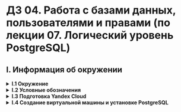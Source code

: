 # ДЗ 04. Работа с базами данных, пользователями и правами (по лекции 07. Логический уровень PostgreSQL)

## I. Информация об окружении

<details>
  <summary><b>I.1 Окружение</b></summary>

  Все операции проводил на машине с системой Windows через [PowerShell 7.4.1](https://learn.microsoft.com/en-us/powershell/scripting/install/installing-powershell-on-windows?view=powershell-7.4) с использованием виртуальной машины на [Yandex Cloud](https://console.cloud.yandex.ru/). Для подключения по **ssh** использовался пакет [OpenSSH for Windows](https://learn.microsoft.com/en-us/windows-server/administration/openssh/openssh_install_firstuse?tabs=gui).

</details>

<details>
  <summary><b>I.2 Условные обозначения</b></summary>
  Выполнение команд в различном окружении:

  <fieldset>
    <legend><u>PowerShell на локальной машине</u></legend>

  ```powershell
  PS local> do-something
  ```

  </fieldset>
  </br>
  <fieldset>
    <legend><u>SSH-сессия на виртуальной машине</u></legend>

  ```bash
  vm:~$ do-something
  ```

  </fieldset>
  </br>
  <fieldset>
    <legend><u>Утилита psql (<i>&lt;имя пользователя&gt;</i>)</u></legend>

  ```sql
  postgres=# select * from test;
  ```

  </fieldset>
</details>

<details>
   <summary><b>I.3 Подготовка Yandex Cloud</b></summary>

1. С использованием утилиты [PuTTYgen](https://www.puttygen.com/) и инструкции [How to Create SSH Keys with PuTTY on Windows](https://docs.digitalocean.com/products/droplets/how-to/add-ssh-keys/create-with-putty/) сгенерировал пару ssh-ключей, которые сохранились как стандартная пара ключей `<Папка пользователя>/.ssh/id_rsa` и `<Папка пользователя>/.ssh/id_rsa.pub`, которую и будем использовать для работы с Yandex Cloud CLI.

2. Запустил терминал PowerShell и согласно [инструкции из документации Yandex Cloud](https://cloud.yandex.com/en/docs/cli/quickstart#windows_1) установил утилиты Yandex Cloud CLI с использованием команды

<fieldset>
  <legend><u>PowerShell на локальной машине</u></legend>

```powershell
PS local> iex (New-Object System.Net.WebClient).DownloadString('https://storage.yandexcloud.net/yandexcloud-yc/install.ps1')
```

</fieldset>
</br>

3. <a name="i3_3"></a>Создал в Yandex Cloud подсеть и сеть командами

<fieldset>
  <legend><u>PowerShell на локальной машине</u></legend>

```powershell
PS local> yc vpc network create --name otus-net --description "net for otus postgres training"
PS local> yc vpc subnet create --name otus-subnet --range 192.168.0.0/24 --network-name otus-net --description "otus-subnet"
```

</fieldset>
</details>

<details>
  <summary><b>I.4 Создание виртуальной машины и установке PostgreSQL</b></summary>

Создал виртуальную машину командой из папки пользователя

<fieldset>
  <legend><u>PowerShell на локальной машине</u></legend>

```powershell
PS local> yc compute instance create --preemptible `
        --name otus-vm-04 `
        --hostname otus-vm-04 `
        --cores 2 --memory 4 `
        --create-boot-disk size=15G,type=network-hdd,image-folder-id=standard-images,image-family=ubuntu-2004-lts `
        --network-interface subnet-name=otus-subnet,nat-ip-version=ipv4 `
        --ssh-key .\.ssh\id_rsa.pub
```

</fieldset>
</br>

> [!NOTE]
> Это создало [прерываемую](https://cloud.yandex.com/ru/docs/compute/concepts/preemptible-vm) виртуальной машину в подсети из [пункта I.2.3](#i3_3) с 2 ядрами процессора, 4ГБ оперативной памяти и диском HDD на 15ГБ, куда предустановлена **ubuntu 22.04.3 LTS**
</br>

Просмотрел список запущенных виртуальных машин, чтобы узнать публичный IP адрес созданной машины и подключился к ней по SSH (с использованием ключа по умолчанию `~\.ssh\id_rsa`)

<fieldset>
  <legend><u>PowerShell на локальной машине</u></legend>

```powershell
PS local> yc compute instance list
+----------------------+------------+---------------+---------+-----------------+--------------+
|          ID          |    NAME    |    ZONE ID    | STATUS  |   EXTERNAL IP   | INTERNAL IP  |
+----------------------+------------+---------------+---------+-----------------+--------------+
| fhmr8kaso56g6hs0ncc9 | otus-vm-03 | ru-central1-a | RUNNING | 178.154.220.123 | 192.168.0.23 |
+----------------------+------------+---------------+---------+-----------------+--------------+

PS local> ssh yc-user@178.154.220.123
```
</fieldset>
</br>

##### Поставил 14 версию PostgreSQL, выполнив следующие шаги:

обновление списка установленных пакетов и их файлов
<fieldset>
  <legend><u>SSH-сессия на виртуальной машине</u></legend>

```bash
vm:~$ sudo apt update && sudo apt upgrade -y
```

</fieldset>
</br>

добавление официального репозитория postgres в список репозиториев системы
<fieldset>
  <legend><u>SSH-сессия на виртуальной машине</u></legend>

```bash
vm:~$ sudo sh -c 'echo "deb http://apt.postgresql.org/pub/repos/apt $(lsb_release -cs)-pgdg main" > /etc/apt/sources.list.d/pgdg.list'
```

</fieldset>
</br>

добавление ключа для работы репозитория

<fieldset>
  <legend><u>SSH-сессия на виртуальной машине</u></legend>

```bash
vm:~$ wget --quiet -O - https://www.postgresql.org/media/keys/ACCC4CF8.asc | sudo apt-key add -
```

</fieldset>
</br>

обновление списка пакетов после добавления репозитория и установка кластера PostgreSQL версии 14 (согласно рекомендации на первой лекции курса о том, что для начала проще всего использовать 14 версию PostgreSQL)

<fieldset>
  <legend><u>SSH-сессия на виртуальной машине</u></legend>

```bash
vm:~$ sudo apt-get update && sudo apt-get -y install postgresql-14
```

</fieldset>
</br>

Удостоверился, что кластер запущен
<fieldset>
  <legend><u>SSH-сессия на виртуальной машине</u></legend>

```bash
vm:~$ sudo -u postgres pg_lsclusters
Ver Cluster Port Status Owner    Data directory              Log file
14  main    5432 online postgres /var/lib/postgresql/14/main /var/log/postgresql/postgresql-14-main.log
```

</fieldset>
</br>
</details>
